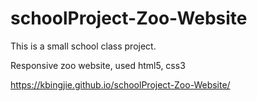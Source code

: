 # schoolProject-Zoo-Website
This is a small school class project.

Responsive zoo website, used html5, css3

https://kbingjie.github.io/schoolProject-Zoo-Website/
